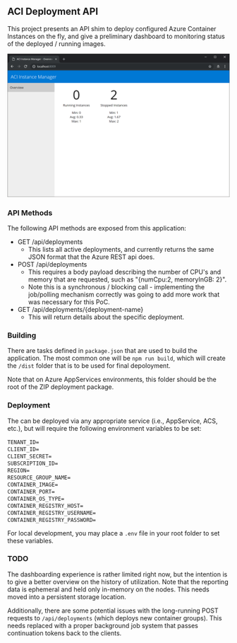 ## ACI Deployment API

This project presents an API shim to deploy configured Azure Container Instances on the fly, and give a preliminary dashboard to monitoring status of the deployed / running images. 

![Screenshot](basic-screenshot.png)

### API Methods

The following API methods are exposed from this application:

* GET /api/deployments
    * This lists all active deployments, and currently returns the same JSON format that the Azure REST api does.
* POST /api/deployments
    * This requires a body payload describing the number of CPU's and memory that are requested, such as "{numCpu:2, memoryInGB: 2}".
    * Note this is a synchronous / blocking call - implementing the job/polling mechanism correctly was going to add more work that was necessary for this PoC.
* GET /api/deployments/{deployment-name}
    * This will return details about the specific deployment.

### Building

There are tasks defined in `package.json` that are used to build the application. The most common one will be `npm run build`, which will create the `/dist` folder that is to be used for final depoloyment. 

Note that on Azure AppServices environments, this folder should be the root of the ZIP deployment package.

### Deployment

The can be deployed via any appropriate service (i.e., AppService, ACS, etc.), but will require the following environment variables to be set:

```
TENANT_ID=
CLIENT_ID=
CLIENT_SECRET=
SUBSCRIPTION_ID=
REGION=
RESOURCE_GROUP_NAME=
CONTAINER_IMAGE=
CONTAINER_PORT=
CONTAINER_OS_TYPE=
CONTAINER_REGISTRY_HOST=
CONTAINER_REGISTRY_USERNAME=
CONTAINER_REGISTRY_PASSWORD=
```

For local development, you may place a `.env` file in your root folder to set these variables.

### TODO

The dashboarding experience is rather limited right now, but the intention is to give a better overview on the history of utilization. Note that the reporting data is ephemeral and held only in-memory on the nodes. This needs moved into a persistent storage location.

Additionally, there are some potential issues with the long-running POST requests to `/api/deployments` (which deploys new container groups). This needs replaced with a proper background job system that passes continuation tokens back to the clients.